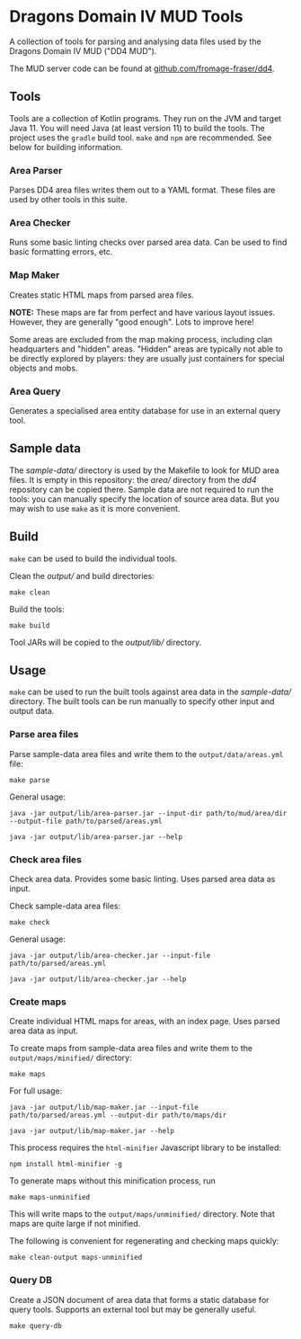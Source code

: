 # Dragons Domain IV MUD Tools

A collection of tools for parsing and analysing data files used by the Dragons Domain IV MUD ("DD4 MUD").

The MUD server code can be found at [github.com/fromage-fraser/dd4](https://github.com/fromage-fraser/dd4).

## Tools

Tools are a collection of Kotlin programs. They run on the JVM and target Java 11.
You will need Java (at least version 11) to build the tools.
The project uses the `gradle` build tool. `make` and `npm` are recommended.
See below for building information.

### Area Parser

Parses DD4 area files writes them out to a YAML format. These files are used by other tools in this suite.

### Area Checker

Runs some basic linting checks over parsed area data. Can be used to find basic formatting errors, etc.

### Map Maker

Creates static HTML maps from parsed area files.

**NOTE:** These maps are far from perfect and have various layout issues.
However, they are generally "good enough". Lots to improve here!

Some areas are excluded from the map making process, including clan headquarters and "hidden" areas.
"Hidden" areas are typically not able to be directly explored by players: they are usually just containers
for special objects and mobs.

### Area Query

Generates a specialised area entity database for use in an external query tool.

## Sample data

The _sample-data/_ directory is used by the Makefile to look for MUD area files.
It is empty in this repository: the _area/_ directory from the _dd4_ repository can be copied there.
Sample data are not required to run the tools: you can manually specify the location of source area data.
But you may wish to use `make` as it is more convenient.

## Build

`make` can be used to build the individual tools.

Clean the _output/_ and build directories:

    make clean

Build the tools:

    make build

Tool JARs will be copied to the _output/lib/_ directory.

## Usage

`make`  can be used to run the built tools against area data in the _sample-data/_ directory.
The built tools can be run manually to specify other input and output data.

### Parse area files

Parse sample-data area files and write them to the `output/data/areas.yml` file:

    make parse

General usage:

    java -jar output/lib/area-parser.jar --input-dir path/to/mud/area/dir --output-file path/to/parsed/areas.yml

    java -jar output/lib/area-parser.jar --help

### Check area files

Check area data. Provides some basic linting. Uses parsed area data as input.

Check sample-data area files:

    make check

General usage:

    java -jar output/lib/area-checker.jar --input-file path/to/parsed/areas.yml

    java -jar output/lib/area-checker.jar --help

### Create maps

Create individual HTML maps for areas, with an index page. Uses parsed area data as input.

To create maps from sample-data area files and write them to the `output/maps/minified/` directory:

    make maps

For full usage:

    java -jar output/lib/map-maker.jar --input-file path/to/parsed/areas.yml --output-dir path/to/maps/dir

    java -jar output/lib/map-maker.jar --help

This process requires the `html-minifier` Javascript library to be installed:

    npm install html-minifier -g

To generate maps without this minification process, run

    make maps-unminified

This will write maps to the `output/maps/unminified/` directory.
Note that maps are quite large if not minified.

The following is convenient for regenerating and checking maps quickly:

    make clean-output maps-unminified

### Query DB

Create a JSON document of area data that forms a static database for query tools.
Supports an external tool but may be generally useful.

    make query-db
